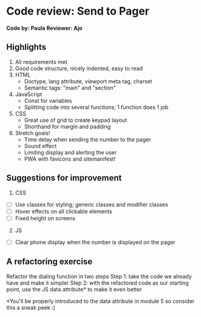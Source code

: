 # Code review: Send to Pager

**Code by: Paula**
**Reviewer: Ajo**

## Highlights

1. All requirements met
2. Good code structure, nicely indented, easy to read
3. HTML
   - Doctype, lang attribute, viewport meta tag, charset
   - Semantic tags: "main" and "section"
4. JavaScript
   - Const for variables
   - Splitting code into several functions; 1 function does 1 job
5. CSS
   - Great use of grid to create keypad layout
   - Shorthand for margin and padding
6. Stretch goals!
   - Time delay when sending the number to the pager
   - Sound effect
   - Limiting display and alerting the user
   - PWA with favicons and sitemanifest!

## Suggestions for improvement

1. CSS

- [ ] Use classes for styling; generic classes and modifier classes
- [ ] Hover effects on all clickable elements
- [ ] Fixed height on screens

2. JS

- [ ] Clear phone display when the number is displayed on the pager

## A refactoring exercise

Refactor the dialing function in two steps
Step 1: take the code we already have and make it simpler
Step 2: with the refactored code as our starting point, use the JS data attribute\* to make it even better

\*You'll be properly introduced to the data attribute in module 5 so consider this a sneak peek :)
